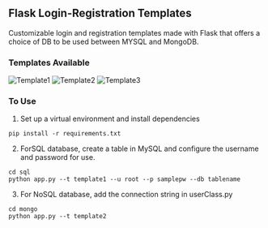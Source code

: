 ## Flask Login-Registration Templates 
Customizable login and registration templates made with Flask that offers a choice of DB to be used between MYSQL and MongoDB.

### Templates Available

![Template1](https://github.com/VaishnaviNandakumar/python-flask/blob/main/docs/template1.gif)
![Template2](https://github.com/VaishnaviNandakumar/python-flask/blob/main/docs/template2.gif)
![Template3](https://github.com/VaishnaviNandakumar/python-flask/blob/main/docs/template3.gif)


### To Use
1. Set up a virtual environment and install dependencies
```
pip install -r requirements.txt
```
2. ForSQL database, create a table in MySQL and configure the username and password for use.
```
cd sql
python app.py --t template1 --u root --p samplepw --db tablename
```
3. For NoSQL database, add the connection string in userClass.py
```
cd mongo
python app.py --t template2
```

